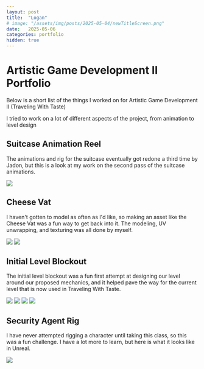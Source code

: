 ```yaml
---
layout: post
title:  "Logan"
# image: "/assets/img/posts/2025-05-04/newTitleScreen.png"
date:   2025-05-06
categories: portfolio
hidden: true
---
```


# Artistic Game Development II Portfolio

Below is a short list of the things I worked on for Artistic Game Development II (Traveling With Taste)

I tried to work on a lot of different aspects of the project, from animation to level design

## Suitcase Animation Reel

The animations and rig for the suitcase eventually got redone a third time by Jadon, but this is a look at my work on the second pass of the suitcase animations.

<p class="hstack">
	<img src="/assets/img/posts/art-portfolio-assets/SuitcaseAnimReel.mp4" />
</p>

## Cheese Vat

I haven't gotten to model as often as I'd like, so making an asset like the Cheese Vat was a fun way to get back into it. The modeling, UV unwrapping, and texturing was all done by myself.

<p class="hstack">
	<img src="/assets/img/posts/art-portfolio-assets/CheeseVatSS.png" />
    <img src="/assets/img/posts/art-portfolio-assets/CheeseVatSSWireframe.png" />
</p>

## Initial Level Blockout

The initial level blockout was a fun first attempt at designing our level around our proposed mechanics, and it helped pave the way for the current level that is now used in Traveling With Taste.

<p class="vstack">
	<img src="/assets/img/posts/art-portfolio-assets/InitialBlockout01.png" />
    <img src="/assets/img/posts/art-portfolio-assets/InitialBlockout02.png" />
    <img src="/assets/img/posts/art-portfolio-assets/InitialBlockout03.png" />
    <img src="/assets/img/posts/art-portfolio-assets/InitialBlockout04.png" />
</p>

## Security Agent Rig

I have never attempted rigging a character until taking this class, so this was a fun challenge. I have a lot more to learn, but here is what it looks like in Unreal.

<p class="hstack">
	<img src="/assets/img/posts/art-portfolio-assets/SecurityAgentRigSS.png" />
</p>